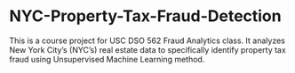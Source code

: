 # NYC-Property-Tax-Fraud-Detection
This is a course project for USC DSO 562 Fraud Analytics class. It analyzes New York City’s (NYC’s) real estate data to specifically identify property tax fraud using Unsupervised Machine Learning method. 
